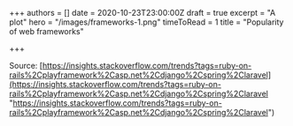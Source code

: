 +++
authors = []
date = 2020-10-23T23:00:00Z
draft = true
excerpt = "A plot"
hero = "/images/frameworks-1.png"
timeToRead = 1
title = "Popularity of web frameworks"

+++

Source: [https://insights.stackoverflow.com/trends?tags=ruby-on-rails%2Cplayframework%2Casp.net%2Cdjango%2Cspring%2Claravel](https://insights.stackoverflow.com/trends?tags=ruby-on-rails%2Cplayframework%2Casp.net%2Cdjango%2Cspring%2Claravel "https://insights.stackoverflow.com/trends?tags=ruby-on-rails%2Cplayframework%2Casp.net%2Cdjango%2Cspring%2Claravel")